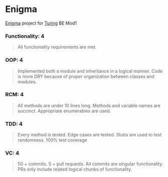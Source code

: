 # Enigma

[Enigma](https://backend.turing.io/module1/projects/) project for [Turing](https://turing.io/) BE Mod1

### Functionality: 4
> All functionality requirements are met.
### OOP: 4
> Implemented both a module and inheritance in a logical manner. Code is more DRY because of proper organization between classes and modules.
### RCM: 4
> All methods are under 10 lines long. Methods and variable names are succinct. Appropriate enumerables are used.
### TDD: 4
> Every method is tested. Edge cases are tested. Stubs are used to test randomness. 100% test coverage
### VC: 4
> 50 + commits.  5 + pull requests. All commits are singular functionality. PRs only include related logical chunks of functionality.
